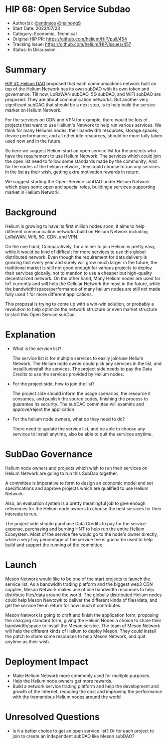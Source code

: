 # HIP 68: Open Service Subdao

- Author(s): [@sndnsos](https://github.com/sndnsos) [@haihongS](https://github.com/haihongS)
- Start Date: 2022/07/23
- Category: Economic, Technical
- Original HIP PR: <https://github.com/helium/HIP/pull/454>
- Tracking Issue: <https://github.com/helium/HIP/issues/457>
- Status: In Discussion

# Summary

[HIP 51: Helium DAO](https://github.com/helium/HIP/blob/main/0051-helium-dao.md) proposed that each
communications network built on top of the Helium Network has its own subDAO with its own token and
governance. Till now, LoRaWAN subDAO, 5G subDAO, and WiFi subDAO are proposed. They are about
communication networks. But another very significant subDAO that should be a next step, is to help
build the service market on Helium Network.

For the services on CDN and VPN for example, there would be lots of projects that want to use
Helium's Network to help run various services. We think for many Heliums nodes, their bandwidth
resources, storage spaces, device performance, and all other idle resources, should be more fully
taken used now and in the future.

So here we suggest Helium start an open service list for the projects who have the requirement to
use Helium Network. The services which could join the open list need to follow some standards made
by the community; And for the nodes of the helium network, they could choose to run any services in
the list as their wish, getting extra motivation rewards in return.

We suggest starting the Open-Service subDAO under Helium Network which plays some open and special
roles, building a services-supporting market in Helium Network.

# Background

Helium is growing to have its first million nodes soon, it aims to help different communication
networks build on Helium Network including LoRaWAN, Wifi, 5G, CDN, and VPN.

On the one hand, Comparatively, for a miner to join Helium is pretty easy, while it would be kind of
difficult for more services to use this global distributed network. Even though the requirement for
data delivery is growing fast every year and surely will grow much larger in the future, the
traditional market is still not good enough for various projects to deploy their services globally,
not to mention to use a cheaper but high-quality decentralized network. On the other hand, Many
Helium nodes are used for IoT currently and will help the Cellular Network the most in the future,
while the bandwidth/space/performance of many helium nodes are still not made fully used f for more
different applications.

This proposal is trying to come up with a win-win solution, or probably a revolution to help
optimize the network structure or even market structure to start this Open Service subDao.

# Explanation

- What is the service list?

  The service list is for multiple services to easily join/use Helium Network. The Helium node owner
  could pick any services in the list, and install/uninstall the services. The project side needs to
  pay the Data Credits to use the services provided by Helium nodes.

- For the project side, how to join the list?

  The project side should inform the usage scenarios, the resource it consumes, and publish the
  source codes, finishing the process to guarantee its security. The subDAO committee will examine
  and approve/reject the application.

- For the helium node owners, what do they need to do?

  There need to update the service list, and be able to choose any services to install anytime, also
  be able to quit the services anytime.

# SubDao Governance

Helium node owners and projects which wish to run their services on Helium Network are going to run
this SubDao together.

A committee is imperative to form to design an economic model and set specifications and approve
projects which are qualified to use Helium Network.

Also, an evaluation system is a pretty meaningful job to give enough references for the Helium node
owners to choose the best services for their interests to run.

The project side should purchase Data Credits to pay for the service expense, purchasing and burning
HNT to help run the entire Helium Ecosystem. Most of the service fee would go to the node's owner
directly, while a very tiny percentage of the service fee is gonna be used to help build and support
the running of the committee.

# Launch

[Meson Network](https://meson.network) would like to be one of the start projects to launch the
service list. As a bandwidth trading platform and the biggest web3 CDN supplier, Meson Network makes
use of idle bandwidth resources to help distribute files/data around the world. The globally
distributed Helium nodes could help Meson Newtowk to deliver the different kinds of files/data, and
get the service fee in return for how much it contributes.

Meson Network is going to draft and finish the application form, proposing the charging standard
form, giving the Helium Nodes a choice to share their bandwidth/space to install the Meson service.
The team of Meson Network will help the different kinds of Helium to deploy Meson. They could
install the patch to share some resources to help Meson Network, and quit anytime as their wish.

# Deployment Impact

- Make Helium Network more commonly used for multiple purposes.
- Help the Helium node owners get more rewards.
- Build a network service trading platform and help the development and growth of the Internet,
  reducing the cost and improving the performance with the tremendous Helium nodes around the world

# Unresolved Questions

- Is it a better choice to get an open service list? Or for each project to join to create an
  independent subDAO like Meson subDAO?
